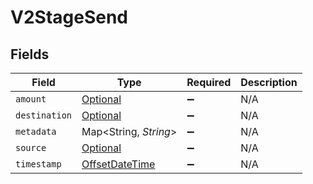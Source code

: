 # V2StageSend


## Fields

| Field                                                                                     | Type                                                                                      | Required                                                                                  | Description                                                                               |
| ----------------------------------------------------------------------------------------- | ----------------------------------------------------------------------------------------- | ----------------------------------------------------------------------------------------- | ----------------------------------------------------------------------------------------- |
| `amount`                                                                                  | [Optional<V2Monetary>](../../models/shared/V2Monetary.md)                                 | :heavy_minus_sign:                                                                        | N/A                                                                                       |
| `destination`                                                                             | [Optional<V2StageSendDestination>](../../models/shared/V2StageSendDestination.md)         | :heavy_minus_sign:                                                                        | N/A                                                                                       |
| `metadata`                                                                                | Map<String, *String*>                                                                     | :heavy_minus_sign:                                                                        | N/A                                                                                       |
| `source`                                                                                  | [Optional<V2StageSendSource>](../../models/shared/V2StageSendSource.md)                   | :heavy_minus_sign:                                                                        | N/A                                                                                       |
| `timestamp`                                                                               | [OffsetDateTime](https://docs.oracle.com/javase/8/docs/api/java/time/OffsetDateTime.html) | :heavy_minus_sign:                                                                        | N/A                                                                                       |